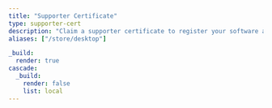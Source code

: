 ```yaml
---
title: "Supporter Certificate"
type: supporter-cert
description: "Claim a supporter certificate to register your software and unlock dark mode. Thank you for your support!"
aliases: ["/store/desktop"]

_build:
  render: true
cascade:
  _build:
    render: false
    list: local
---
```

